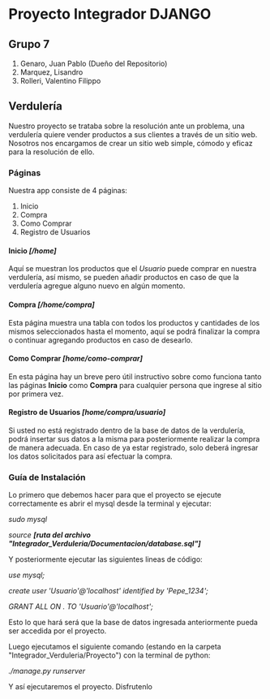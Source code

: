 # Proyecto Integrador DJANGO

## Grupo 7

1. Genaro, Juan Pablo (Dueño del Repositorio)
2. Marquez, Lisandro
3. Rolleri, Valentino Filippo

## Verdulería

Nuestro proyecto se trataba sobre la resolución ante un problema, una verdulería quiere vender productos a sus clientes a través de un sitio web. Nosotros nos encargamos de crear un sitio web simple, cómodo y eficaz para la resolución de ello.

### Páginas

Nuestra app consiste de 4 páginas:

1. Inicio
2. Compra
3. Como Comprar
4. Registro de Usuarios

#### Inicio *[/home]*

Aquí se muestran los productos que el *Usuario* puede comprar en nuestra verdulería, así mismo, se pueden añadir productos en caso de que la verdulería agregue alguno nuevo en algún momento.

#### Compra *[/home/compra]*

Esta página muestra una tabla con todos los productos y cantidades de los mismos seleccionados hasta el momento, aquí se podrá finalizar la compra o continuar agregando productos en caso de desearlo.

#### Como Comprar *[home/como-comprar]*

En esta página hay un breve pero útil instructivo sobre como funciona tanto las páginas **Inicio** como **Compra** para cualquier persona que ingrese al sitio por primera vez.

#### Registro de Usuarios *[home/compra/usuario]*

Si usted no está registrado dentro de la base de datos de la verdulería, podrá insertar sus datos a la misma para posteriormente realizar la compra de manera adecuada. En caso de ya estar registrado, solo deberá ingresar los datos solicitados para así efectuar la compra.

### Guía de Instalación

Lo primero que debemos hacer para que el proyecto se ejecute correctamente es abrir el mysql desde la terminal y ejecutar:

*sudo mysql*

*source **[ruta del archivo "Integrador_Verduleria/Documentacion/database.sql"]***

Y posteriormente ejecutar las siguientes lineas de código:

*use mysql;*

*create user 'Usuario'@'localhost' identified by 'Pepe_1234';*

*GRANT ALL ON . TO 'Usuario'@'localhost';*

Esto lo que hará será que la base de datos ingresada anteriormente pueda ser accedida por el proyecto.

Luego ejecutamos el siguiente comando (estando en la carpeta "Integrador_Verduleria/Proyecto") con la terminal de python:

*./manage.py runserver*

Y así ejecutaremos el proyecto. Disfrutenlo